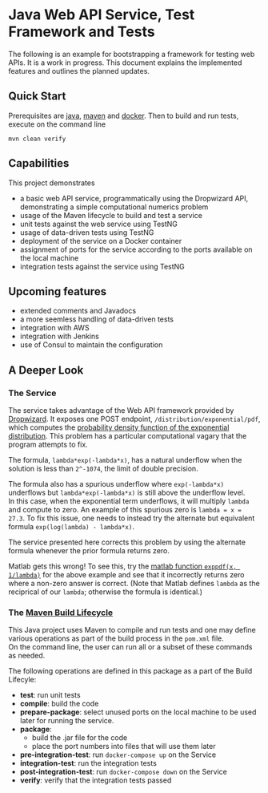 # Java Web API Service, Test Framework and Tests

The following is an example for bootstrapping a
framework for testing web APIs.  It is a work in 
progress.  This document explains the implemented
features and outlines the planned updates.

## Quick Start

Prerequisites are [java](https://java.com/en/download/), 
[maven](https://maven.apache.org/download.cgi) and 
[docker](https://docs.docker.com/install/).  Then to build
 and run tests, execute on the command line

```mvn clean verify```

## Capabilities

This project demonstrates

* a basic web API service, programmatically using the Dropwizard API, 
demonstrating a simple computational numerics problem
* usage of the Maven lifecycle to build and test a service
* unit tests against the web service using TestNG
* usage of data-driven tests using TestNG
* deployment of the service on a Docker container
* assignment of ports for the service according to
the ports available on the local machine
* integration tests against the service using TestNG

## Upcoming features

* extended comments and Javadocs
* a more seemless handling of data-driven tests
* integration with AWS
* integration with Jenkins
* use of Consul to maintain the configuration

## A Deeper Look

### The Service

The service takes advantage of the Web API framework provided by 
[Dropwizard](http://www.dropwizard.io/1.2.2/docs/).
It exposes one POST endpoint, ```/distribution/exponential/pdf```, which 
computes the 
[probability density function of the exponential distribution](https://en.wikipedia.org/wiki/Exponential_distribution).
This problem has a particular computational vagary that the program
attempts to fix.  

The formula, ```lambda*exp(-lambda*x)```, has a natural
underflow when the solution is less than ```2^-1074```, the limit of 
double precision.

The formula also has a spurious underflow where ```exp(-lambda*x)``` 
underflows but ```lambda*exp(-lambda*x)``` is still above 
the underflow level.  
In this case, when the exponential term underflows, it 
will multiply ```lambda``` and compute to zero.
An example of this spurious zero is ```lambda = x = 27.3```. 
To fix this issue, one needs to instead try the alternate but equivalent
formula ```exp(log(lambda) - lambda*x)```.

The service presented here
corrects this problem by using the alternate formula whenever the prior
formula returns zero.  

Matlab gets this wrong!  To see this, try the [matlab function 
```exppdf(x, 1/lambda)```](https://www.mathworks.com/help/stats/exppdf.html) for the 
above example and see that it incorrectly returns zero where a non-zero
answer is correct.  (Note that Matlab defines ```lambda``` as the reciprical of
our ```lambda```; otherwise the formula is identical.)

### The [Maven Build Lifecycle](http://maven.apache.org/ref/3.5.0/maven-core/lifecycles.html)

This Java project uses Maven to compile and run tests and one may define
various operations as part of the build process in the ```pom.xml``` file.  
On the command line, the user can run all or a subset of these commands as 
needed.

The following operations are defined in this package as a part of the 
Build Lifecyle:

* **test**:  run unit tests
* **compile**:  build the code
* **prepare-package**:  select unused ports on the local machine to be used
later for running the service.
* **package**:  
  * build the .jar file for the code
  * place the port numbers into files that will use them later
* **pre-integration-test**:  run ```docker-compose up``` on the Service
* **integration-test**:  run the integration tests
* **post-integration-test**:  run ```docker-compose down``` on the Service
* **verify**:  verify that the integration tests passed
